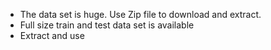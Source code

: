 * The data set is huge. Use Zip file to download and extract.
* Full size train and test data set is available
* Extract and use

